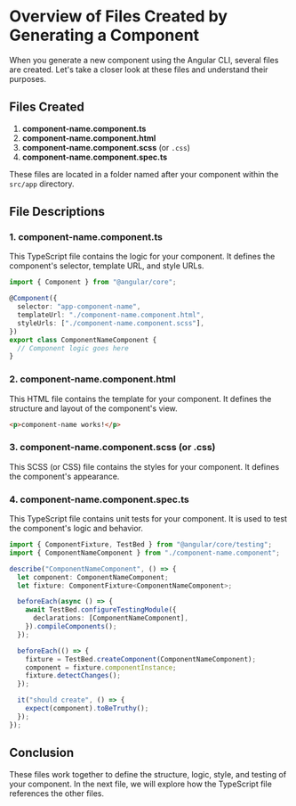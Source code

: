 # Overview of Files Created by Generating a Component

When you generate a new component using the Angular CLI, several files are created. Let's take a closer look at these files and understand their purposes.

## Files Created

1. **component-name.component.ts**
2. **component-name.component.html**
3. **component-name.component.scss** (or `.css`)
4. **component-name.component.spec.ts**

These files are located in a folder named after your component within the `src/app` directory.

## File Descriptions

### 1. component-name.component.ts

This TypeScript file contains the logic for your component. It defines the component's selector, template URL, and style URLs.

```typescript
import { Component } from "@angular/core";

@Component({
  selector: "app-component-name",
  templateUrl: "./component-name.component.html",
  styleUrls: ["./component-name.component.scss"],
})
export class ComponentNameComponent {
  // Component logic goes here
}
```

### 2. component-name.component.html

This HTML file contains the template for your component. It defines the structure and layout of the component's view.

```html
<p>component-name works!</p>
```

### 3. component-name.component.scss (or .css)

This SCSS (or CSS) file contains the styles for your component. It defines the component's appearance.

### 4. component-name.component.spec.ts

This TypeScript file contains unit tests for your component. It is used to test the component's logic and behavior.

```typescript
import { ComponentFixture, TestBed } from "@angular/core/testing";
import { ComponentNameComponent } from "./component-name.component";

describe("ComponentNameComponent", () => {
  let component: ComponentNameComponent;
  let fixture: ComponentFixture<ComponentNameComponent>;

  beforeEach(async () => {
    await TestBed.configureTestingModule({
      declarations: [ComponentNameComponent],
    }).compileComponents();
  });

  beforeEach(() => {
    fixture = TestBed.createComponent(ComponentNameComponent);
    component = fixture.componentInstance;
    fixture.detectChanges();
  });

  it("should create", () => {
    expect(component).toBeTruthy();
  });
});
```

## Conclusion

These files work together to define the structure, logic, style, and testing of your component. In the next file, we will explore how the TypeScript file references the other files.
